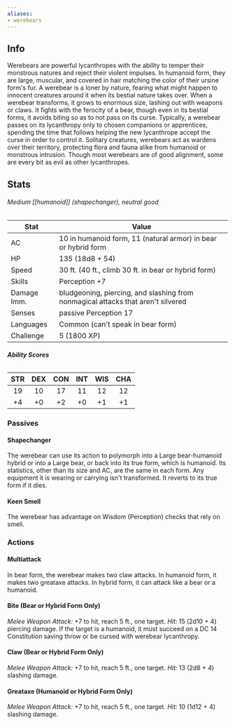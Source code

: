 ```yaml
---
aliases:
- werebears
---
```

## Info
Werebears are powerful lycanthropes with the ability to temper their monstrous natures and reject their violent impulses. In humanoid form, they are large, muscular, and covered in hair matching the color of their ursine form's fur. A werebear is a loner by nature, fearing what might happen to innocent creatures around it when its bestial nature takes over.
When a werebear transforms, it grows to enormous size, lashing out with weapons or claws. It fights with the ferocity of a bear, though even in its bestial forms, it avoids biting so as to not pass on its curse. Typically, a werebear passes on its lycanthropy only to chosen companions or apprentices, spending the time that follows helping the new lycanthrope accept the curse in order to control it.
Solitary creatures, werebears act as wardens over their territory, protecting flora and fauna alike from humanoid or monstrous intrusion. Though most werebears are of good alignment, some are every bit as evil as other lycanthropes.
## Stats
###### *Medium [[humanoid]] (shapechanger), neutral good*
| Stat           | Value                                                                            |
| -------------- | -------------------------------------------------------------------------------- |
| AC             | 10 in humanoid form, 11 (natural armor) in bear or hybrid form                   |
| HP             | 135 (18d8 + 54)                                                                  |
| Speed          | 30 ft. (40 ft., climb 30 ft. in bear or hybrid form)                             |
| Skills         | Perception +7                                                                    |
| Damage Imm.    | bludgeoning, piercing, and slashing from nonmagical attacks that aren't silvered |
| Senses         | passive Perception 17                                                            |
| Languages      | Common (can't speak in bear form)                                                |
| Challenge      | 5 (1800 XP)                                                                      |
###### **Ability Scores**
| STR | DEX | CON | INT | WIS | CHA |
|:---:|:---:|:---:|:---:|:---:|:---:|
| 19  | 10  | 17  | 11  | 12  | 12  |
| +4  | +0  | +2  | +0  | +1  | +1  |
### Passives
#### Shapechanger
The werebear can use its action to polymorph into a Large bear-humanoid hybrid or into a Large bear, or back into its true form, which is humanoid. Its statistics, other than its size and AC, are the same in each form. Any equipment it is wearing or carrying isn't transformed. It reverts to its true form if it dies.
#### Keen Smell
The werebear has advantage on Wisdom (Perception) checks that rely on smell.
### Actions
#### Multiattack
In bear form, the werebear makes two claw attacks. In humanoid form, it makes two greataxe attacks. In hybrid form, it can attack like a bear or a humanoid.
#### Bite (Bear or Hybrid Form Only)
_Melee Weapon Attack:_ +7 to hit, reach 5 ft., one target. 
_Hit:_ 15 (2d10 + 4) piercing damage. If the target is a humanoid, it must succeed on a DC 14 Constitution saving throw or be cursed with werebear lycanthropy.
#### Claw (Bear or Hybrid Form Only)
_Melee Weapon Attack:_ +7 to hit, reach 5 ft., one target. 
_Hit:_ 13 (2d8 + 4) slashing damage.
#### Greataxe (Humanoid or Hybrid Form Only)
_Melee Weapon Attack:_ +7 to hit, reach 5 ft., one target. 
_Hit:_ 10 (1d12 + 4) slashing damage.